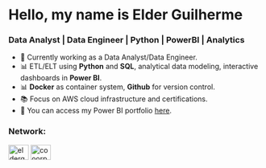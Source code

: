 <h1 align="left">Hello, my name is Elder Guilherme</h1>
<h3 align="left">Data Analyst | Data Engineer | Python | PowerBI | Analytics</h3>

- 🔭 Currently working as a Data Analyst/Data Engineer.
- 📊 ETL/ELT using **Python** and **SQL**, analytical data modeling, interactive dashboards in **Power BI**.
- 📊 **Docker** as container system, **Github** for version control.
- 📚 Focus on AWS cloud infrastructure and certifications.
- 📄 You can access my Power BI portfolio [here](https://sites.google.com/view/elderg).

<h3 align="left">Network:</h3>
<p align='left'
   
<a href="https://linkedin.com/in/elderg" target="blank"><img align="center" src="https://raw.githubusercontent.com/rahuldkjain/github-profile-readme-generator/master/src/images/icons/Social/linked-in-alt.svg" alt="elderg" height="30" width="40" /></a>
<a href="https://instagram.com/cooorpse" target="blank"><img align="center" src="https://raw.githubusercontent.com/rahuldkjain/github-profile-readme-generator/master/src/images/icons/Social/instagram.svg" alt="cooorpse" height="30" width="40" /></a> </p>

<!--
<h3 align="left">Linguagens e Ferramentas:</h3>
<a href="https://www.python.org" target="_blank" rel="noreferrer"> <img src="https://raw.githubusercontent.com/devicons/devicon/master/icons/python/python-original.svg" alt="python" width="40" height="40"/> </a>
  <a href="https://azure.microsoft.com/en-in/" target="_blank" rel="noreferrer"> <img src="https://www.vectorlogo.zone/logos/microsoft_azure/microsoft_azure-icon.svg" alt="azure" width="40" height="40"/> </a>
  <a href="https://www.mysql.com/" target="_blank" rel="noreferrer"> <img src="https://raw.githubusercontent.com/devicons/devicon/master/icons/mysql/mysql-original-wordmark.svg" alt="mysql" width="40" height="40"/> </a>
-->
